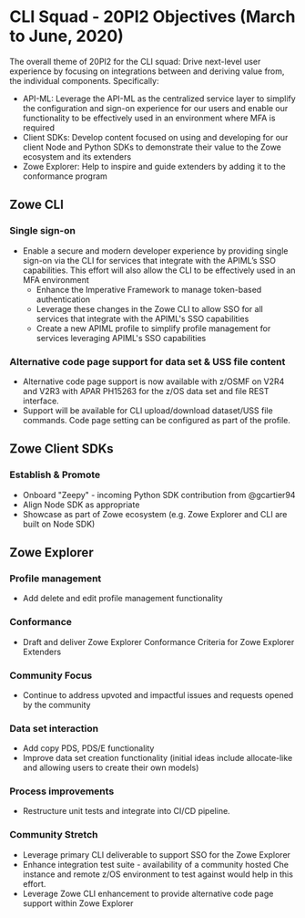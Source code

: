 # CLI Squad - 20PI2 Objectives (March to June, 2020)
The overall theme of 20PI2 for the CLI squad:  Drive next-level user experience by focusing on integrations between and deriving value from, the individual components.  Specifically: 
- API-ML:  Leverage the API-ML as the centralized service layer to simplify the configuration and sign-on experience for our users and enable our functionality to be effectively used in an environment where MFA is required  
- Client SDKs:  Develop content focused on using and developing for our client Node and Python SDKs to demonstrate their value to the Zowe ecosystem and its extenders
- Zowe Explorer:  Help to inspire and guide extenders by adding it to the conformance program


## Zowe CLI
### Single sign-on
- Enable a secure and modern developer experience by providing single sign-on via the CLI for services that integrate with the APIML’s SSO capabilities. This effort will also allow the CLI to be effectively used in an MFA environment
    - Enhance the Imperative Framework to manage token-based authentication
    - Leverage these changes in the Zowe CLI to allow SSO for all services that integrate with the APIML's SSO capabilities
    - Create a new APIML profile to simplify profile management for services leveraging APIML's SSO capabilities

### Alternative code page support for data set & USS file content
- Alternative code page support is now available with z/OSMF on V2R4 and V2R3 with APAR PH15263 for the z/OS data set and file REST interface.
- Support will be available for CLI upload/download dataset/USS file commands. Code page setting can be configured as part of the profile.

## Zowe Client SDKs 
### Establish & Promote
- Onboard "Zeepy" - incoming Python SDK contribution from @gcartier94
- Align Node SDK as appropriate
- Showcase as part of Zowe ecosystem (e.g. Zowe Explorer and CLI are built on Node SDK)

## Zowe Explorer 
### Profile management
- Add delete and edit profile management functionality

### Conformance
- Draft and deliver Zowe Explorer Conformance Criteria for Zowe Explorer Extenders

### Community Focus
- Continue to address upvoted and impactful issues and requests opened by the community

### Data set interaction
- Add copy PDS, PDS/E functionality
- Improve data set creation functionality (initial ideas include allocate-like and allowing users to create their own models)

### Process improvements
- Restructure unit tests and integrate into CI/CD pipeline.

### Community Stretch
- Leverage primary CLI deliverable to support SSO for the Zowe Explorer
- Enhance integration test suite - availability of a community hosted Che instance and remote z/OS environment to test against would help in this effort.
- Leverage Zowe CLI enhancement to provide alternative code page support within Zowe Explorer
